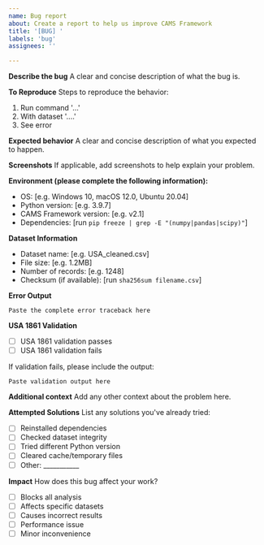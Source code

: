 ```yaml
---
name: Bug report
about: Create a report to help us improve CAMS Framework
title: '[BUG] '
labels: 'bug'
assignees: ''

---
```


**Describe the bug**
A clear and concise description of what the bug is.

**To Reproduce**
Steps to reproduce the behavior:
1. Run command '...'
2. With dataset '....'
3. See error

**Expected behavior**
A clear and concise description of what you expected to happen.

**Screenshots**
If applicable, add screenshots to help explain your problem.

**Environment (please complete the following information):**
- OS: [e.g. Windows 10, macOS 12.0, Ubuntu 20.04]
- Python version: [e.g. 3.9.7]
- CAMS Framework version: [e.g. v2.1]
- Dependencies: [run `pip freeze | grep -E "(numpy|pandas|scipy)"`]

**Dataset Information**
- Dataset name: [e.g. USA_cleaned.csv]
- File size: [e.g. 1.2MB]
- Number of records: [e.g. 1248]
- Checksum (if available): [run `sha256sum filename.csv`]

**Error Output**
```
Paste the complete error traceback here
```

**USA 1861 Validation**
- [ ] USA 1861 validation passes
- [ ] USA 1861 validation fails

If validation fails, please include the output:
```
Paste validation output here
```

**Additional context**
Add any other context about the problem here.

**Attempted Solutions**
List any solutions you've already tried:
- [ ] Reinstalled dependencies
- [ ] Checked dataset integrity
- [ ] Tried different Python version
- [ ] Cleared cache/temporary files
- [ ] Other: ___________

**Impact**
How does this bug affect your work?
- [ ] Blocks all analysis
- [ ] Affects specific datasets
- [ ] Causes incorrect results
- [ ] Performance issue
- [ ] Minor inconvenience